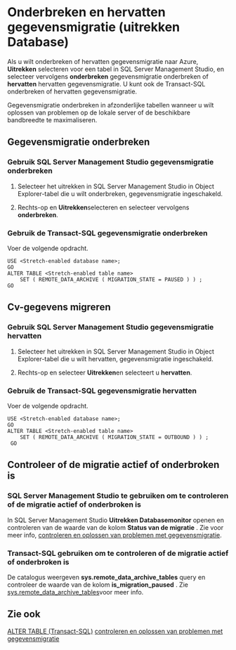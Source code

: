 <properties
    pageTitle="Onderbreken en hervatten gegevensmigratie (Database uitrekken) | Microsoft Azure"
    description="Informatie over het onderbreken of hervatten gegevensmigratie naar Azure."
    services="sql-server-stretch-database"
    documentationCenter=""
    authors="douglaslMS"
    manager="jhubbard"
    editor=""/>

<tags
    ms.service="sql-server-stretch-database"
    ms.workload="data-management"
    ms.tgt_pltfrm="na"
    ms.devlang="na"
    ms.topic="article"
    ms.date="06/14/2016"
    ms.author="douglasl"/>

# <a name="pause-and-resume-data-migration-stretch-database"></a>Onderbreken en hervatten gegevensmigratie (uitrekken Database)

Als u wilt onderbreken of hervatten gegevensmigratie naar Azure, **Uitrekken** selecteren voor een tabel in SQL Server Management Studio, en selecteer vervolgens **onderbreken** gegevensmigratie onderbreken of **hervatten** hervatten gegevensmigratie. U kunt ook de Transact\-SQL onderbreken of hervatten gegevensmigratie.

Gegevensmigratie onderbreken in afzonderlijke tabellen wanneer u wilt oplossen van problemen op de lokale server of de beschikbare bandbreedte te maximaliseren.

## <a name="pause-data-migration"></a>Gegevensmigratie onderbreken

### <a name="use-sql-server-management-studio-to-pause-data-migration"></a>Gebruik SQL Server Management Studio gegevensmigratie onderbreken

1.  Selecteer het uitrekken in SQL Server Management Studio in Object Explorer\-tabel die u wilt onderbreken, gegevensmigratie ingeschakeld.

2.  Rechts\-op en **Uitrekken**selecteren en selecteer vervolgens **onderbreken**.

### <a name="use-transact-sql-to-pause-data-migration"></a>Gebruik de Transact\-SQL gegevensmigratie onderbreken
Voer de volgende opdracht.

```tsql
USE <Stretch-enabled database name>;
GO
ALTER TABLE <Stretch-enabled table name>  
    SET ( REMOTE_DATA_ARCHIVE ( MIGRATION_STATE = PAUSED ) ) ;  
GO
```

## <a name="resume-data-migration"></a>Cv-gegevens migreren

### <a name="use-sql-server-management-studio-to-resume-data-migration"></a>Gebruik SQL Server Management Studio gegevensmigratie hervatten

1.  Selecteer het uitrekken in SQL Server Management Studio in Object Explorer\-tabel die u wilt hervatten, gegevensmigratie ingeschakeld.

2.  Rechts\-op en selecteer **Uitrekken**en selecteert u **hervatten**.

### <a name="use-transact-sql-to-resume-data-migration"></a>Gebruik de Transact\-SQL gegevensmigratie hervatten
Voer de volgende opdracht.

```tsql
USE <Stretch-enabled database name>;
GO
ALTER TABLE <Stretch-enabled table name>   
    SET ( REMOTE_DATA_ARCHIVE ( MIGRATION_STATE = OUTBOUND ) ) ;  
 GO
```

## <a name="check-whether-migration-is-active-or-paused"></a>Controleer of de migratie actief of onderbroken is

### <a name="use-sql-server-management-studio-to-check-whether-migration-is-active-or-paused"></a>SQL Server Management Studio te gebruiken om te controleren of de migratie actief of onderbroken is
In SQL Server Management Studio **Uitrekken Databasemonitor** openen en controleren van de waarde van de kolom **Status van de migratie** . Zie voor meer info, [controleren en oplossen van problemen met gegevensmigratie](sql-server-stretch-database-monitor.md).

### <a name="use-transact-sql-to-check-whether-migration-is-active-or-paused"></a>Transact-SQL gebruiken om te controleren of de migratie actief of onderbroken is
De catalogus weergeven **sys.remote_data_archive_tables** query en controleer de waarde van de kolom **is_migration_paused** . Zie [sys.remote_data_archive_tables](https://msdn.microsoft.com/library/dn935003.aspx)voor meer info.

## <a name="see-also"></a>Zie ook

[ALTER TABLE (Transact-SQL)](https://msdn.microsoft.com/library/ms190273.aspx)
[controleren en oplossen van problemen met gegevensmigratie](sql-server-stretch-database-monitor.md)
